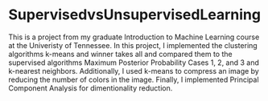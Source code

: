 # SupervisedvsUnsupervisedLearning

This is a project from my graduate Introduction to Machine Learning course at the Univeristy of Tennessee.
In this project, I implemented the clustering algorithms k-means and winner takes all and compared them to the supervised algorithms
Maximum Posterior Probability Cases 1, 2, and 3 and k-nearest neighbors. Additionally, I used k-means to compress an image by reducing
the number of colors in the image. Finally, I implemented Principal Component Analysis for dimentionality reduction.
